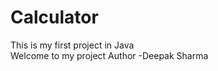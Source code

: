 # Calculator
This is my first project in Java 
<br>
Welcome to my project<be>
Author -Deepak Sharma
